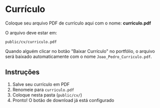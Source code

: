 # Currículo

Coloque seu arquivo PDF de currículo aqui com o nome: **curriculo.pdf**

O arquivo deve estar em:
```
public/cv/curriculo.pdf
```

Quando alguém clicar no botão "Baixar Currículo" no portfólio, o arquivo será baixado automaticamente com o nome `Joao_Pedro_Curriculo.pdf`.

## Instruções

1. Salve seu currículo em PDF
2. Renomeie para `curriculo.pdf`
3. Coloque nesta pasta (`public/cv/`)
4. Pronto! O botão de download já está configurado
